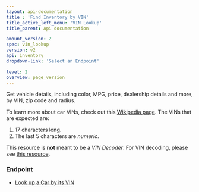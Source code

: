 ```yaml
---
layout: api-documentation
title : 'Find Inventory by VIN'
title_active_left_menu: 'VIN Lookup'
title_parent: Api documentation

amount_version: 2
spec: vin_lookup
version: v2
api: inventory
dropdown-link: 'Select an Endpoint'

level: 2
overview: page_version
---
```


<div class="info-message">
	Get vehicle details, including color, MPG, price, dealership details and more, by VIN, zip code and radius.
</div>

To learn more about car VINs, check out this [Wikipedia page](http://en.wikipedia.org/wiki/Vehicle_Identification_Number). The VINs that are expected are:

1. 17 characters long.
2. The last 5 characters are *numeric*.

This resource is **not** meant to be a *VIN Decoder*. For VIN decoding, please see [this resource](/api-documentation/vehicle/spec_vin_decoding/v1/).

### Endpoint

* [Look up a Car by its VIN](/api-documentation/inventory/vin_lookup/v2/01_inventory_by_vin/api-description.html)
